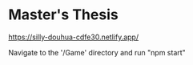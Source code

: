# Master's Thesis

https://silly-douhua-cdfe30.netlify.app/

Navigate to the '/Game' directory and run "npm start"
